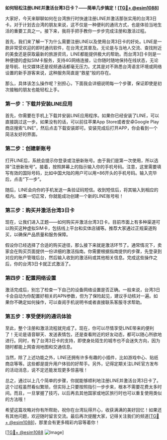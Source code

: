 **如何轻松注册LINE并激活台湾3日卡？——简单几步搞定！[[TG💪+ @esim1088](https://t.me/s/esim1088)]**

大家好，今天来聊聊如何在台湾旅行时快速注册LINE并激活那张实用的台湾3日卡。对于计划去台湾的朋友来说，这不仅是一种便利的通讯方式，也是体验当地生活的重要工具之一。接下来，我将手把手教你一步步完成注册和激活过程。

首先，我们来了解一下为什么需要注册LINE以及使用台湾3日卡的好处。LINE是一款非常受欢迎的即时通讯软件，在台湾尤其普及。无论是与当地人交流、查找附近的美食还是获取最新的旅游资讯，LINE都能提供极大的帮助。而台湾3日卡则是一种便捷的虚拟SIM卡服务，支持4G网络连接，让你随时随地保持在线状态，无论是导航、社交媒体还是视频通话都毫无压力。尤其是对不熟悉台湾语言环境或网络设置的新手游客来说，这种服务简直是“救星”般的存在。

那么，具体该怎么操作呢？别担心，下面我会详细说明每一个步骤，保证即使是初次接触的朋友也能轻松上手。

### 第一步：下载并安装LINE应用

首先，你需要在手机上下载并安装LINE应用程序。如果你已经安装了LINE，可以直接跳过这一步。如果没有的话，可以前往苹果App Store或者安卓Google Play商店搜索“LINE”，然后点击下载安装即可。安装完成后打开APP，你会看到一个简洁友好的界面。

### 第二步：创建新账号

打开LINE后，系统会提示你登录或注册新账号。由于我们是第一次使用，所以选择“注册新账号”。接着，按照屏幕上的指示输入你的手机号码。注意，这里需要填写有效的国际号码，比如中国大陆的用户可以用+86开头的手机号码。输入完毕后，点击“下一步”。

随后，LINE会向你的手机发送一条验证码短信。收到短信后，将其输入到相应的框内。如果一切正常，你就能成功创建一个新的LINE账号啦！

### 第三步：购买并激活台湾3日卡

现在，让我们进入正题——如何购买并激活台湾3日卡。目前市面上有多种渠道可以购买这种虚拟SIM卡，包括线上平台和实体店铺等。推荐大家通过正规渠道购买，以确保产品质量和服务保障。

假设你已经选择了合适的购买途径，那么接下来就是激活环节了。通常情况下，卖家会在购买页面提供一份详细的激活指南。你需要根据指南提供的步骤，先登录到对应的账户管理后台，然后输入收到的激活码或其他相关信息。完成这些操作之后，你的台湾3日卡就正式激活了。

### 第四步：配置网络设置

激活完成后，别忘了检查一下自己的设备网络设置是否正确。一般来说，台湾3日卡会自动为你配置好相关的APN参数，但为了保险起见，建议手动核对一遍。如果你不确定如何操作，可以查阅手机说明书或者直接联系客服寻求帮助。

### 第五步：享受便利的通讯体验

至此，整个注册和激活流程就完成了。现在，你可以尽情享受LINE带来的便利了！无论是语音聊天、发送表情包，还是查看附近的好友动态，都可以随心所欲地进行。同时，有了台湾3日卡的支持，即使身处陌生的城市也不会迷失方向，因为随时都能上网查询地图和交通信息。

当然，除了上述功能之外，LINE还拥有许多有趣的小插件，比如游戏中心、贴纸商店等等。这些都是提升用户体验的好帮手。另外，记得定期关注LINE官方发布的活动消息，说不定还能发现更多惊喜哦！

总之，通过以上几个简单的步骤，你就能够顺利地注册LINE并激活台湾3日卡了。这个过程虽然看似繁琐，但实际上只要按照指引一步步来，根本不需要花费太多时间。而且，一旦掌握了技巧，以后再去其他国家或地区旅行时也可以重复使用类似的方法哦！

希望这篇攻略对你有所帮助，祝你在台湾玩得开心，收获满满的美好回忆！如果还有其他问题，欢迎随时留言交流。最后再次提醒大家，记得关注我们的频道[[TG💪+ @esim1088](https://t.me/s/esim1088)]，那里会有更多精彩内容等着你！

[[TG💪+ @esim1088](https://t.me/s/esim1088) ![Image](https://i.postimg.cc/4NQfJmqS/Snipaste-2025-05-13-00-14-12.png)]